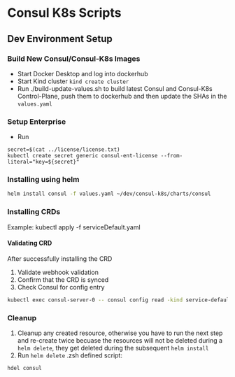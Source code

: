 # Consul K8s Scripts

## Dev Environment Setup
### Build New Consul/Consul-K8s Images
* Start Docker Desktop and log into dockerhub
* Start Kind cluster `kind create cluster`
* Run ./build-update-values.sh to build latest Consul and Consul-K8s Control-Plane, push them to dockerhub and then update the SHAs in the `values.yaml`

### Setup Enterprise
* Run 
```shell
secret=$(cat ../license/license.txt)
kubectl create secret generic consul-ent-license --from-literal="key=${secret}"
````

### Installing using helm
```bash
helm install consul -f values.yaml ~/dev/consul-k8s/charts/consul
```

### Installing CRDs
Example: kubectl apply -f serviceDefault.yaml

#### Validating CRD
After successfully installing the CRD
1. Validate webhook validation
2. Confirm that the CRD is synced
3. Check Consul for config entry
```bash
kubectl exec consul-server-0 -- consul config read -kind service-defaults -name global
```

### Cleanup
1. Cleanup any created resource, otherwise you have to run the next step and re-create twice becuase the resources will not be deleted during a `helm delete`, they get deleted during the subsequent `helm install`
2. Run `helm delete` .zsh defined script:
```bash
hdel consul
```




